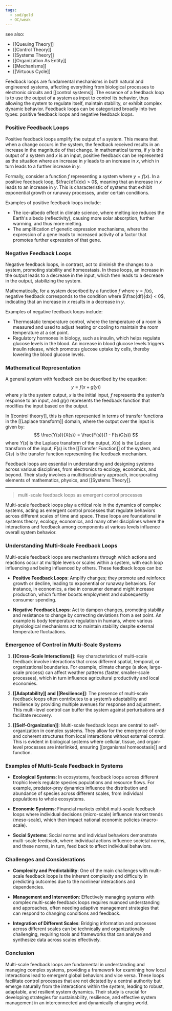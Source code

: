 ```yaml
---
tags:
  - sod/gold
  - OC/weak
---
```

see also:
- [[Queuing Theory]]
- [[Control Theory]]
- [[Systems Theory]]
- [[Organization As Entity]]
- [[Mechanisms]]
- [[Virtuous Cycle]]

Feedback loops are fundamental mechanisms in both natural and engineered systems, affecting everything from biological processes to electronic circuits and [[control systems]]. The essence of a feedback loop is to use the output of a system as input to control its behavior, thus allowing the system to regulate itself, maintain stability, or exhibit complex dynamic behavior. Feedback loops can be categorized broadly into two types: positive feedback loops and negative feedback loops.

### Positive Feedback Loops

Positive feedback loops amplify the output of a system. This means that when a change occurs in the system, the feedback received results in an increase in the magnitude of that change. In mathematical terms, if $y$ is the output of a system and $x$ is an input, positive feedback can be represented as the situation where an increase in $y$ leads to an increase in $x$, which in turn leads to a further increase in $y$.

Formally, consider a function $f$ representing a system where $y = f(x)$. In a positive feedback loop, $\frac{df}{dx} > 0$, meaning that an increase in $x$ leads to an increase in $y$. This is characteristic of systems that exhibit exponential growth or runaway processes, under certain conditions.

Examples of positive feedback loops include:
- The ice-albedo effect in climate science, where melting ice reduces the Earth's albedo (reflectivity), causing more solar absorption, further warming, and thus more melting.
- The amplification of genetic expression mechanisms, where the expression of a gene leads to increased activity of a factor that promotes further expression of that gene.

### Negative Feedback Loops

Negative feedback loops, in contrast, act to diminish the changes to a system, promoting stability and homeostasis. In these loops, an increase in the output leads to a decrease in the input, which then leads to a decrease in the output, stabilizing the system.

Mathematically, for a system described by a function $f$ where $y = f(x)$, negative feedback corresponds to the condition where $\frac{df}{dx} < 0$, indicating that an increase in $x$ results in a decrease in $y$.

Examples of negative feedback loops include:
- Thermostatic temperature control, where the temperature of a room is measured and used to adjust heating or cooling to maintain the room temperature at a set point.
- Regulatory hormones in biology, such as insulin, which helps regulate glucose levels in the blood. An increase in blood glucose levels triggers insulin release, which promotes glucose uptake by cells, thereby lowering the blood glucose levels.

### Mathematical Representation

A general system with feedback can be described by the equation:
$$
y = f(x + g(y))
$$
where $y$ is the system output, $x$ is the initial input, $f$ represents the system's response to an input, and $g(y)$ represents the feedback function that modifies the input based on the output.

In [[control theory]], this is often represented in terms of transfer functions in the [[Laplace transform]] domain, where the output over the input is given by:
$$
\frac{Y(s)}{X(s)} = \frac{F(s)}{1 - F(s)G(s)}
$$
where $Y(s)$ is the Laplace transform of the output, $X(s)$ is the Laplace transform of the input, $F(s)$ is the [[Transfer Function]] of the system, and $G(s)$ is the transfer function representing the feedback mechanism.

Feedback loops are essential in understanding and designing systems across various disciplines, from electronics to ecology, economics, and beyond. Their study involves a multidisciplinary approach, incorporating elements of mathematics, physics, and [[Systems Theory]].

---

>multi-scale feedback loops as emergent control processes

Multi-scale feedback loops play a critical role in the dynamics of complex systems, acting as emergent control processes that regulate behaviors across different scales of time and space. These loops are foundational in systems theory, ecology, economics, and many other disciplines where the interactions and feedback among components at various levels influence overall system behavior.

### Understanding Multi-Scale Feedback Loops

Multi-scale feedback loops are mechanisms through which actions and reactions occur at multiple levels or scales within a system, with each loop influencing and being influenced by others. These feedback loops can be:

- **Positive Feedback Loops**: Amplify changes; they promote and reinforce growth or decline, leading to exponential or runaway behaviors. For instance, in economics, a rise in consumer demand might increase production, which further boosts employment and subsequently consumer spending.
  
- **Negative Feedback Loops**: Act to dampen changes, promoting stability and resistance to change by correcting deviations from a set point. An example is body temperature regulation in humans, where various physiological mechanisms act to maintain stability despite external temperature fluctuations.

### Emergence of Control in Multi-Scale Systems

1. **[[Cross-Scale Interactions]]**: Key characteristics of multi-scale feedback involve interactions that cross different spatial, temporal, or organizational boundaries. For example, climate change (a slow, large-scale process) can affect weather patterns (faster, smaller-scale processes), which in turn influence agricultural productivity and local economies.

2. **[[Adaptability]] and [[Resilience]]**: The presence of multi-scale feedback loops often contributes to a system’s adaptability and resilience by providing multiple avenues for response and adjustment. This multi-level control can buffer the system against perturbations and facilitate recovery.

3. **[[Self-Organization]]**: Multi-scale feedback loops are central to self-organization in complex systems. They allow for the emergence of order and coherent structures from local interactions without external control. This is evident in biological systems where cellular, tissue, and organ-level processes are interlinked, ensuring [[organismal homeostasis]] and function.

### Examples of Multi-Scale Feedback in Systems

- **Ecological Systems**: In ecosystems, feedback loops across different trophic levels regulate species populations and resource flows. For example, predator-prey dynamics influence the distribution and abundance of species across different scales, from individual populations to whole ecosystems.

- **Economic Systems**: Financial markets exhibit multi-scale feedback loops where individual decisions (micro-scale) influence market trends (meso-scale), which then impact national economic policies (macro-scale).

- **Social Systems**: Social norms and individual behaviors demonstrate multi-scale feedback, where individual actions influence societal norms, and these norms, in turn, feed back to affect individual behaviors.

### Challenges and Considerations

- **Complexity and Predictability**: One of the main challenges with multi-scale feedback loops is the inherent complexity and difficulty in predicting outcomes due to the nonlinear interactions and dependencies.
  
- **Management and Intervention**: Effectively managing systems with complex multi-scale feedback loops requires nuanced understanding and approaches, often needing adaptive management strategies that can respond to changing conditions and feedback.

- **Integration of Different Scales**: Bridging information and processes across different scales can be technically and organizationally challenging, requiring tools and frameworks that can analyze and synthesize data across scales effectively.

### Conclusion

Multi-scale feedback loops are fundamental in understanding and managing complex systems, providing a framework for examining how local interactions lead to emergent global behaviors and vice versa. These loops facilitate control processes that are not dictated by a central authority but emerge naturally from the interactions within the system, leading to robust, adaptable, and resilient system dynamics. Their study is crucial for developing strategies for sustainability, resilience, and effective system management in an interconnected and dynamically changing world.